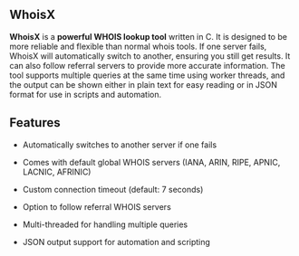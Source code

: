 ## WhoisX

**WhoisX** is a **powerful WHOIS lookup tool** written in C. It is designed to be more reliable and flexible than normal whois tools. If one server fails, WhoisX will automatically switch to another, ensuring you still get results. It can also follow referral servers to provide more accurate information. The tool supports multiple queries at the same time using worker threads, and the output can be shown either in plain text for easy reading or in JSON format for use in scripts and automation.

## Features

- Automatically switches to another server if one fails

- Comes with default global WHOIS servers (IANA, ARIN, RIPE, APNIC, LACNIC, AFRINIC)

- Custom connection timeout (default: 7 seconds)

- Option to follow referral WHOIS servers

- Multi-threaded for handling multiple queries

- JSON output support for automation and scripting
